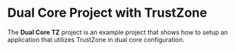 # Dual Core Project with TrustZone

The **Dual Core TZ** project is an example project that shows how to setup an application
that utilizes TrustZone in dual core configuration.
